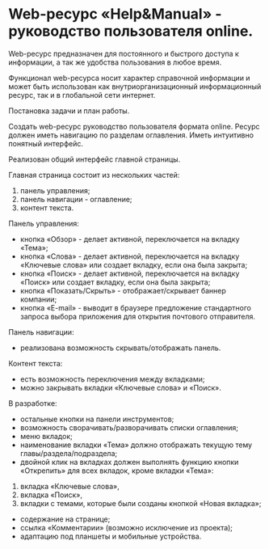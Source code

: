 # Web-ресурс «Help&Manual» - руководство пользователя online.

Web-ресурс предназначен для постоянного и быстрого доступа к информации, а так же удобства пользования в любое время.

Функционал web-ресурса носит характер справочной информации и может быть использован как внутриорганизационный информационный ресурс, так и в глобальной сети интернет.

Постановка задачи и план работы.

Создать web-ресурс руководство пользователя формата online. Ресурс должен иметь навигацию по разделам оглавления. Иметь интуитивно понятный интерфейс.

Реализован общий интерфейс главной страницы.

Главная страница состоит из нескольких частей:
1) панель управления;
2) панель навигации - оглавление;
3) контент текста.

Панель управления:
- кнопка «Обзор» - делает активной, переключается на вкладку «Тема»;
- кнопка «Слова» - делает активной, переключается на вкладку «Ключевые слова» или создает вкладку, если она была закрыта;
- кнопка «Поиск» - делает активной, переключается на вкладку «Поиск» или создает вкладку, если она была закрыта;
- кнопка «Показать/Скрыть» - отображает/скрывает баннер компании;
- кнопка «E-mail» - выводит в браузере предложение стандартного запроса выбора приложения для открытия почтового отправителя.

Панель навигации:
- реализована возможность скрывать/отображать панель.

Контент текста:
- есть возможность переключения между вкладками;
- можно закрывать вкладки «Ключевые слова» и «Поиск».

В разработке:
- остальные кнопки на панели инструментов;
- возможность сворачивать/разворачивать списки оглавления;
- меню вкладок;
- наименование вкладки «Тема» должно отображать текущую тему главы/раздела/подраздела;
- двойной клик на вкладках должен выполнять функцию кнопки «Открепить» для всех вкладок, кроме вкладки «Тема»:
1) вкладка «Ключевые слова»,
2) вкладка «Поиск»,
3) вкладки с темами, которые были созданы кнопкой «Новая вкладка»;
- содержание на странице;
- ссылка «Комментарии» (возможно исключение из проекта);
- адаптацию под планшеты и мобильные устройства.